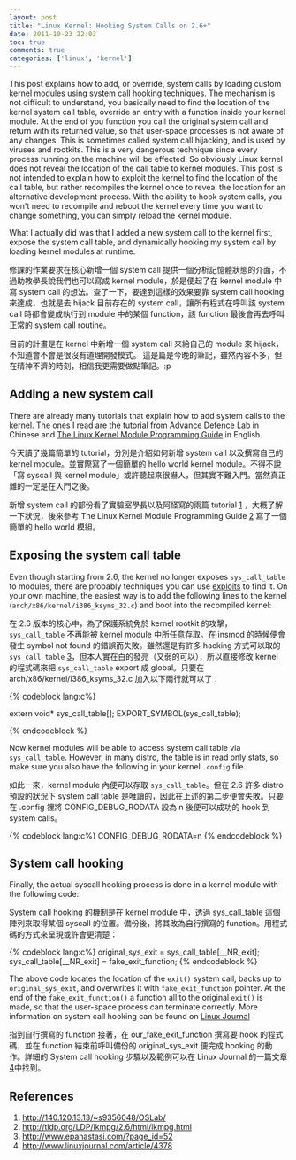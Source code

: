 ```yaml
---
layout: post
title: "Linux Kernel: Hooking System Calls on 2.6+"
date: 2011-10-23 22:03
toc: true
comments: true
categories: ['linux', 'kernel']
---
```



This post explains how to add, or override, system calls by loading custom
kernel modules using system call hooking techniques. The mechanism is not
difficult to understand, you basically need to find the location of the kernel
system call table, override an entry with a function inside your kernel module.
At the end of you function you call the original system call and return with its
returned value, so that user-space processes is not aware of any changes. This
is sometimes called system call hijacking, and is used by viruses and rootkits.
This is a very dangerous technique since every process running on the machine
will be effected. So obviously Linux kernel does not reveal the location of the
call table to kernel modules. This post is not intended to explain how to
exploit the kernel to find the location of the call table, but rather recompiles
the kernel once to reveal the location for an alternative development process.
With the ability to hook system calls, you won't need to recompile and reboot
the kernel every time you want to change something, you can simply reload the
kernel module.

<!-- more -->

What I actually did was that I added a new system call to the kernel first,
expose the system call table, and dynamically hooking my system call by loading
kernel modules at runtime.

修課的作業要求在核心新增一個 system call
提供一個分析記憶體狀態的介面，不過助教學長說我們也可以寫成 kernel
module，於是便起了在 kernel module 中寫 system call
的想法。查了一下，要達到這樣的效果要靠 system call hooking 來達成，也就是去
hijack 目前存在的 system call，讓所有程式在呼叫該 system call 時都會變成執行到
module 中的某個 function，該 function 最後會再去呼叫正常的 system call routine。

目前的計畫是在 kernel 中新增一個 system call 來給自己的 module 來
hijack，不知道會不會是很沒有道理開發模式。
這是篇是今晚的筆記，雖然內容不多，但在精神不濟的時刻，相信我更需要做點筆記。:p

Adding a new system call
-------------------------
There are already many tutorials that explain how to add system calls to the
kernel. The ones I read are [the tutorial from Advance Defence Lab][1] in
Chinese and [The Linux Kernel Module Programming Guide][2] in English.

今天讀了幾篇簡單的 tutorial，分別是介紹如何新增 system call 以及撰寫自己的
kernel module。並實際寫了一個簡單的 hello world kernel module。不得不說「寫
syscall 與 kernel
module」或許聽起來很嚇人，但其實不難入門。當然真正難的一定是在入門之後。

新增 system call 的部份看了實驗室學長以及阿怪寫的兩篇 tutorial [1]
，大概了解一下狀況，後來參考 The Linux Kernel Module
Programming Guide [2] 寫了一個簡單的 hello world 模組。

Exposing the system call table
-------------------------------

Even though starting from 2.6, the kernel no longer exposes `sys_call_table` to
modules, there are probably techniques you can use [exploits][3] to find it. On
your own machine, the easiest way is to add the following lines to the kernel
(`arch/x86/kernel/i386_ksyms_32.c`) and boot into the recompiled kernel:

在 2.6 版本的核心中，為了保護系統免於 kernel rootkit 的攻擊， `sys_call_table`
不再能被 kernel module 中所任意存取。在 insmod 的時候便會發生 symbol not found
的錯誤而失敗。雖然還是有許多 hacking 方式可以取的 `sys_call_table`
[3]，但本人實在白的發亮（又弱的可以），所以直接修改 kernel 的程式碼來把
`sys_call_table` export 成 global。只要在 arch/x86/kernel/i386_ksyms_32.c
加入以下兩行就可以了：

{% codeblock lang:c%}

extern void* sys_call_table[];
EXPORT_SYMBOL(sys_call_table);

{% endcodeblock %}

Now kernel modules will be able to access system call table via
`sys_call_table`. However, in many distro, the table is in read only stats, so
make sure you also have the following in your kernel `.config` file.

如此一來，kernel module 內便可以存取 `sys_call_table`。但在 2.6 許多 distro
預設的狀況下 system call table 是唯讀的，因此在上述的第二步便會失敗。只要在
.config 裡將 CONFIG_DEBUG_RODATA 設為 n 後便可以成功的 hook 到 system calls。


{% codeblock lang:c%}
CONFIG_DEBUG_RODATA=n
{% endcodeblock %}

System call hooking
-----------------------

Finally, the actual syscall hooking process is done in a kernel module with the
following code:

System call hooking 的機制是在 kernel module 中，透過 sys_call_table
這個陣列來取得某個 syscall 的位置。備份後，將其改為自行撰寫的
function。用程式碼的方式來呈現或許會更清楚：


{% codeblock lang:c%}
original_sys_exit = sys_call_table[__NR_exit]; 
sys_call_table[__NR_exit] = fake_exit_function;
{% endcodeblock %}

The above code locates the location of the `exit()` system call, backs up to
`original_sys_exit`, and overwrites it with `fake_exit_function` pointer. At the
end of the `fake_exit_function()` a function all to the original `exit()` is
made, so that the user-space process can terminate correctly. More information
on system call hooking can be found on [Linux Journal][4]

指到自行撰寫的 function
接著，在 our_fake_exit_function 撰寫要 hook 的程式碼，並在 function
結束前呼叫備份的 original_sys_exit 便完成 hooking 的動作。詳細的 System call
hooking 步驟以及範例可以在 Linux Journal 的一篇文章[4]中找到。



References
------------------
1. http://140.120.13.13/~s9356048/OSLab/
2. http://tldp.org/LDP/lkmpg/2.6/html/lkmpg.html
3. http://www.epanastasi.com/?page_id=52
4. http://www.linuxjournal.com/article/4378

[1]: http://140.120.13.13/~s9356048/OSLab/
[2]: http://tldp.org/LDP/lkmpg/2.6/html/lkmpg.html
[3]: http://www.epanastasi.com/?page_id=52
[4]: http://www.linuxjournal.com/article/4378
